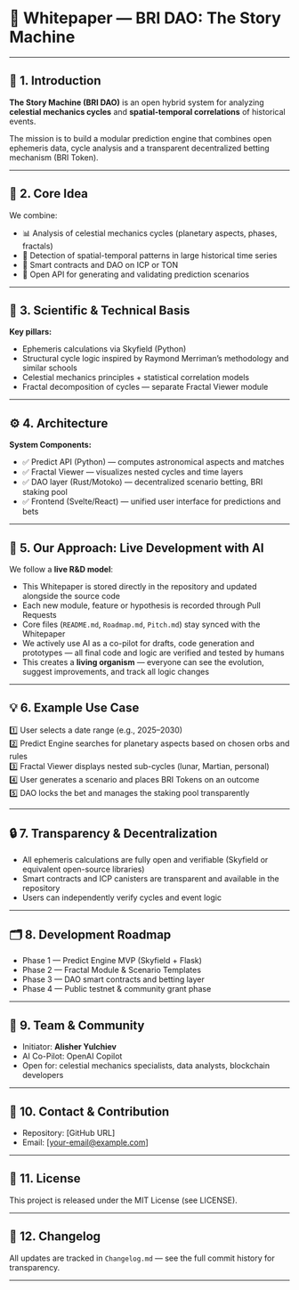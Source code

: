 # 📜 Whitepaper — BRI DAO: The Story Machine

---

## 🚩 1. Introduction

**The Story Machine (BRI DAO)** is an open hybrid system for analyzing **celestial mechanics cycles** and **spatial-temporal correlations** of historical events.

The mission is to build a modular prediction engine that combines open ephemeris data, cycle analysis and a transparent decentralized betting mechanism (BRI Token).

---

## 🚀 2. Core Idea

We combine:
- 📊 Analysis of celestial mechanics cycles (planetary aspects, phases, fractals)
- 🧬 Detection of spatial-temporal patterns in large historical time series
- 🔗 Smart contracts and DAO on ICP or TON
- 🎯 Open API for generating and validating prediction scenarios

---

## 🌌 3. Scientific & Technical Basis

**Key pillars:**
- Ephemeris calculations via Skyfield (Python)
- Structural cycle logic inspired by Raymond Merriman’s methodology and similar schools
- Celestial mechanics principles + statistical correlation models
- Fractal decomposition of cycles — separate Fractal Viewer module

---

## ⚙️ 4. Architecture

**System Components:**
- ✅ Predict API (Python) — computes astronomical aspects and matches
- ✅ Fractal Viewer — visualizes nested cycles and time layers
- ✅ DAO layer (Rust/Motoko) — decentralized scenario betting, BRI staking pool
- ✅ Frontend (Svelte/React) — unified user interface for predictions and bets

---

## 🧠 5. Our Approach: Live Development with AI

We follow a **live R&D model**:
- This Whitepaper is stored directly in the repository and updated alongside the source code
- Each new module, feature or hypothesis is recorded through Pull Requests
- Core files (`README.md`, `Roadmap.md`, `Pitch.md`) stay synced with the Whitepaper
- We actively use AI as a co-pilot for drafts, code generation and prototypes — all final code and logic are verified and tested by humans
- This creates a **living organism** — everyone can see the evolution, suggest improvements, and track all logic changes

---

## 💡 6. Example Use Case

1️⃣ User selects a date range (e.g., 2025–2030)  
2️⃣ Predict Engine searches for planetary aspects based on chosen orbs and rules  
3️⃣ Fractal Viewer displays nested sub-cycles (lunar, Martian, personal)  
4️⃣ User generates a scenario and places BRI Tokens on an outcome  
5️⃣ DAO locks the bet and manages the staking pool transparently

---

## 🔒 7. Transparency & Decentralization

- All ephemeris calculations are fully open and verifiable (Skyfield or equivalent open-source libraries)
- Smart contracts and ICP canisters are transparent and available in the repository
- Users can independently verify cycles and event logic

---

## 🗂️ 8. Development Roadmap

- Phase 1 — Predict Engine MVP (Skyfield + Flask)
- Phase 2 — Fractal Module & Scenario Templates
- Phase 3 — DAO smart contracts and betting layer
- Phase 4 — Public testnet & community grant phase

---

## 👥 9. Team & Community

- Initiator: **Alisher Yulchiev**
- AI Co-Pilot: OpenAI Copilot
- Open for: celestial mechanics specialists, data analysts, blockchain developers

---

## 📨 10. Contact & Contribution

- Repository: [GitHub URL]
- Email: [your-email@example.com]

---

## 📌 11. License

This project is released under the MIT License (see LICENSE).

---

## 🔄 12. Changelog

All updates are tracked in `Changelog.md` — see the full commit history for transparency.

---
